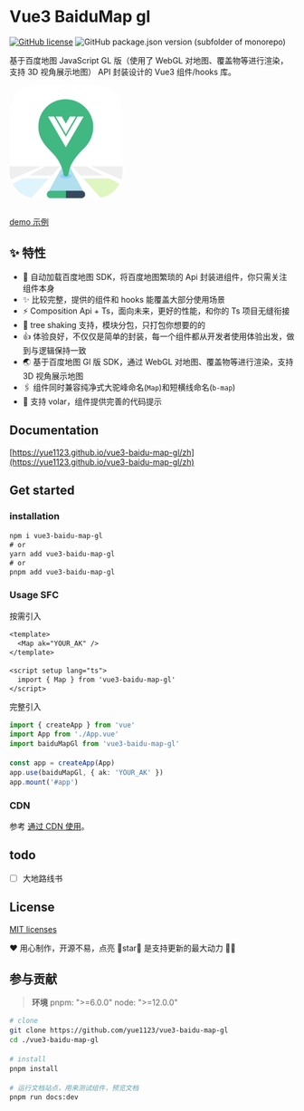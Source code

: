 # Vue3 BaiduMap gl

[![GitHub license](https://img.shields.io/github/license/yue1123/img-previewer?style=flat-square)](https://github.com/yue1123/img-previewer/blob/main/LICENSE) <img src="https://img.shields.io/github/package-json/v/yue1123/vue3-baidu-map-gl?color=f90&style=flat-square" alt="GitHub package.json version (subfolder of monorepo)">

基于百度地图 JavaScript GL 版（使用了 WebGL 对地图、覆盖物等进行渲染，支持 3D 视角展示地图） API 封装设计的 Vue3 组件/hooks 库。

<div style="overflow:hidden; width:200px;height:200px;border-radius:48px;">
  <img src='./docs/public/logo.png' style="width:100%;">
</div>
<br />

[demo 示例](https://yue1123.github.io/vue3-baidu-map-gl/zh/base/)

## :sparkles: 特性

- 🚀 自动加载百度地图 SDK，将百度地图繁琐的 Api 封装进组件，你只需关注组件本身
- ✨ 比较完整，提供的组件和 hooks 能覆盖大部分使用场景
- ⚡ Composition Api + Ts，面向未来，更好的性能，和你的 Ts 项目无缝衔接
- 🧩 tree shaking 支持，模块分包，只打包你想要的的
- 👍 体验良好，不仅仅是简单的封装，每一个组件都从开发者使用体验出发，做到与逻辑保持一致
- 🌏 基于百度地图 Gl 版 SDK，通过 WebGL 对地图、覆盖物等进行渲染，支持 3D 视角展示地图
- 🖇️ 组件同时兼容纯净式大驼峰命名(`Map`)和短横线命名(`b-map`)
- 🚀 支持 volar，组件提供完善的代码提示

## Documentation

[https://yue1123.github.io/vue3-baidu-map-gl/zh](https://yue1123.github.io/vue3-baidu-map-gl/zh)

## Get started

### installation

```shell
npm i vue3-baidu-map-gl
# or
yarn add vue3-baidu-map-gl
# or
pnpm add vue3-baidu-map-gl
```

### Usage SFC

按需引入

```vue
<template>
  <Map ak="YOUR_AK" />
</template>

<script setup lang="ts">
  import { Map } from 'vue3-baidu-map-gl'
</script>
```

完整引入

```ts
import { createApp } from 'vue'
import App from './App.vue'
import baiduMapGl from 'vue3-baidu-map-gl'

const app = createApp(App)
app.use(baiduMapGl, { ak: 'YOUR_AK' })
app.mount('#app')
```

### CDN

参考 [通过 CDN 使用](./docs/zh/guide/usage-cdn.md)。

## todo

- [ ] 大地路线书

## License

[MIT licenses](https://opensource.org/licenses/MIT)

❤️ 用心制作，开源不易，点亮 🌟star🌟 是支持更新的最大动力 ✌🏻

## 参与贡献

> **环境**
> pnpm: ">=6.0.0"
> node: ">=12.0.0"

```bash
# clone
git clone https://github.com/yue1123/vue3-baidu-map-gl
cd ./vue3-baidu-map-gl

# install
pnpm install

# 运行文档站点，用来测试组件，预览文档
pnpm run docs:dev
```
